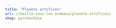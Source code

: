```yaml
---
title: "Planète artifices"
url: /chaille-sous-les-ormeaux/planete-artifices/
shop: pyrotechnie
---
```

